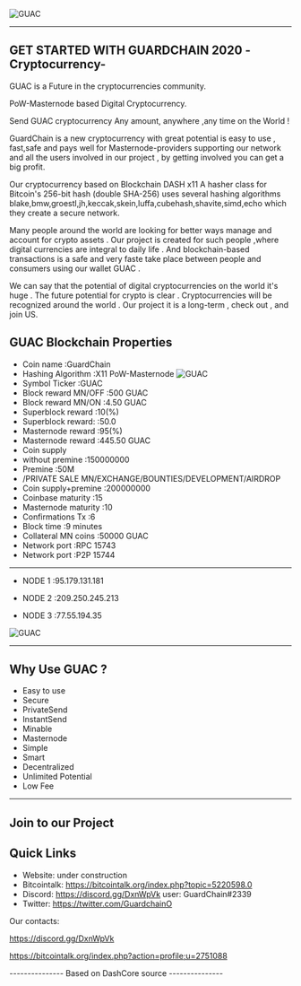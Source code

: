![GUAC](https://i.imgur.com/QAhUsVo.gif)

-----------------------------------
GET STARTED WITH GUARDCHAIN 2020 -Cryptocurrency-
-----------------------------------
 
GUAC is a Future in the cryptocurrencies community.

PoW-Masternode based Digital Cryptocurrency.

Send GUAC cryptocurrency Any amount,  anywhere ,any time on the World !

GuardChain is a new cryptocurrency with great potential is easy to use , fast,safe and pays well for Masternode-providers supporting our network and all the users involved in our project , by getting involved you can get a big profit. 

Our cryptocurrency based on Blockchain DASH x11 
A hasher class for Bitcoin's 256-bit hash (double SHA-256)
uses several hashing algorithms
blake,bmw,groestl,jh,keccak,skein,luffa,cubehash,shavite,simd,echo 
which they create a secure network.

Many people around the world are looking for better ways manage and account for crypto assets . 
Our project is created for such people ,where digital currencies are integral to daily life .
And blockchain-based transactions is a safe and very faste take place between people and consumers using our wallet GUAC .

We can say that the potential of digital cryptocurrencies on the world it's huge .
The future potential for crypto is clear . Cryptocurrencies will be recognized around the world .
Our project it is a long-term , check out ,  and join US.


GUAC Blockchain Properties
-----------------------------------

- Coin name				:GuardChain
- Hashing Algorithm		:X11 PoW-Masternode
![GUAC](https://i.imgur.com/toEQdTH.png)
- Symbol Ticker			:GUAC
- Block reward MN/OFF 	:500 	GUAC
- Block reward MN/ON 	:4.50	GUAC
- Superblock reward 	:10(%)
- Superblock reward: 	:50.0
- Masternode reward 	:95(%)
- Masternode reward		:445.50	GUAC
- Coin supply 
- without premine		:150000000
- Premine				:50M
- /PRIVATE SALE MN/EXCHANGE/BOUNTIES/DEVELOPMENT/AIRDROP
- Coin supply+premine	:200000000
- Coinbase maturity		:15
- Masternode maturity	:10
- Confirmations Tx		:6
- Block time			:9 minutes
- Collateral MN coins	:50000 GUAC
- Network port			:RPC 15743
- Network port			:P2P 15744

-----------------------------------
- NODE 1	:95.179.131.181

- NODE 2	:209.250.245.213

- NODE 3	:77.55.194.35

![GUAC](https://i.imgur.com/9AyHuVS.jpg)

-----------------------------------
Why Use GUAC ?
-----------------------------------

- Easy to use
- Secure
- PrivateSend
- InstantSend
- Minable
- Masternode
- Simple
- Smart
- Decentralized
- Unlimited Potential
- Low Fee


-----------------------------------
Join to our Project
-----------------------------------

## Quick Links
- Website: under construction
- Bitcointalk: https://bitcointalk.org/index.php?topic=5220598.0
- Discord: https://discord.gg/DxnWpVk user: GuardChain#2339
- Twitter: https://twitter.com/GuardchainO



Our contacts:

https://discord.gg/DxnWpVk

https://bitcointalk.org/index.php?action=profile;u=2751088




--------------- Based on DashCore source ---------------








